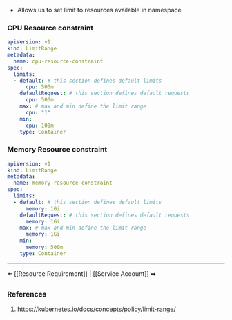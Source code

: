 - Allows us to set limit to resources available in namespace


### CPU Resource constraint
```yaml
apiVersion: v1
kind: LimitRange
metadata:
  name: cpu-resource-constraint
spec:
  limits:
  - default: # this section defines default limits
      cpu: 500m
    defaultRequest: # this section defines default requests
      cpu: 500m
    max: # max and min define the limit range
      cpu: "1"
    min:
      cpu: 100m
    type: Container

```

### Memory Resource constraint
```yaml
apiVersion: v1
kind: LimitRange
metadata:
  name: memory-resource-constraint
spec:
  limits:
  - default: # this section defines default limits
      memory: 1Gi
    defaultRequest: # this section defines default requests
      memory: 1Gi
    max: # max and min define the limit range
      memory: 1Gi
    min:
      memory: 500m
    type: Container

```
---
⬅️ [[Resource Requirement]] | [[Service Account]] ➡️
### References
1. https://kubernetes.io/docs/concepts/policy/limit-range/